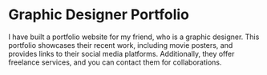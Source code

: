 # Graphic Designer Portfolio 

I have built a portfolio website for my friend, who is a graphic designer. 
This portfolio showcases their recent work, including movie posters, and provides links to their social media platforms. 
Additionally, they offer freelance services, and you can contact them for collaborations.
